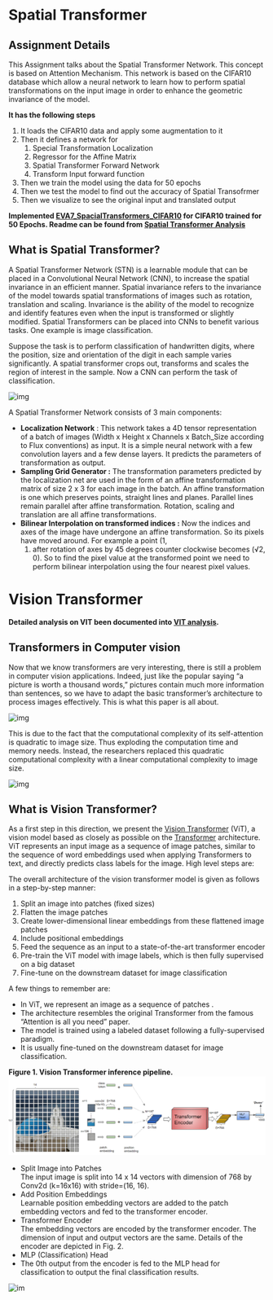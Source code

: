 # Spatial Transformer

## Assignment Details

This Assignment talks about the Spatial Transformer Network. This concept is based on Attention Mechanism. This network is based on the CIFAR10 database which allow a neural network to learn how to perform spatial transformations on the input image in order to enhance the geometric invariance of the model.

**It has the following steps**

1. It loads the CIFAR10 data and apply some augmentation to it
2. Then it defines a network for 
   1. Special Transformation Localization 
   2. Regressor for the Affine Matrix 
   3. Spatial Transformer Forward Network 
   4. Transform Input forward function
3. Then we train the model using the data for 50 epochs
4. Then we test the model to find out the accuracy of Spatial Transofrmer
5. Then we visualize to see the original input and translated output

**Implemented [EVA7_SpacialTransformers_CIFAR10](https://github.com/amitkml/Transformer-DeepLearning/blob/main/Session-12-TheDawnOfTransformers/SpacialTransformers/EVA7_SpacialTransformers_CIFAR10.ipynb) for CIFAR10 trained for 50 Epochs. Readme can be found from [Spatial Transformer Analysis](https://github.com/amitkml/Transformer-DeepLearning/blob/main/Session-12-TheDawnOfTransformers/SpacialTransformers/readme.md)**


## What is Spatial Transformer?

A  Spatial Transformer Network (STN) is a learnable module that can be  placed in a Convolutional Neural Network (CNN), to increase the spatial  invariance in an efficient manner. Spatial invariance refers to the  invariance of the model towards spatial transformations of images such  as rotation, translation and scaling. Invariance is the ability of the  model to recognize and identify features even when the input is  transformed or slightly modified. Spatial Transformers can be placed  into CNNs to benefit various tasks. One example is image classification.  

Suppose the task is to perform classification of handwritten digits,  where the position, size and orientation of the digit in each sample  varies significantly. A spatial transformer crops out, transforms and  scales the region of interest in the sample. Now a CNN can perform the  task of classification.

![img](https://miro.medium.com/max/1400/1*Mq98rPf11Dk7vxL7OuDZ7A.png)

A Spatial Transformer Network consists of 3 main components:

- **Localization Network** : This network takes a 4D tensor representation of a batch of images (Width x Height x Channels x Batch_Size according to Flux conventions) as input. It is a simple neural network with a few convolution layers and a few dense layers. It predicts the parameters of transformation as output.
- **Sampling Grid Generator :** The transformation parameters predicted by the localization net are used in the form of an affine transformation matrix of size 2 x 3 for each image in the batch. An affine transformation is one which preserves points, straight lines and planes. Parallel lines remain parallel after affine  transformation. Rotation, scaling and translation are all affine transformations.
- **Bilinear Interpolation on transformed indices :** Now the indices and axes of the image have undergone an affine transformation. So its pixels have moved around. For example a point (1,
  1) after rotation of axes by 45 degrees counter clockwise becomes (√2, 0). So to find the pixel value at the transformed point we need to perform bilinear interpolation using the four nearest pixel values.



# Vision Transformer

**Detailed analysis on VIT been documented into [VIT analysis](https://github.com/amitkml/Transformer-DeepLearning/blob/main/Session-12-TheDawnOfTransformers/VisionTransformers/readme.md).**

## Transformers in Computer vision

Now that we know transformers are very interesting, there is still a problem in computer vision applications. Indeed, just like the popular saying “a picture is worth a thousand words,” pictures contain much more information than sentences, so we have to adapt the basic transformer’s architecture to process images effectively. This is what this paper is all about.

![img](https://cdn-images-1.medium.com/max/720/1*JS21YKMUuZ6i24Y9ozpNQQ.gif)

This is due to the fact that the computational complexity of its self-attention is quadratic to image size. Thus exploding the computation time and memory needs. Instead, the researchers replaced this quadratic computational complexity with a linear computational complexity to image size.

![img](https://cdn-images-1.medium.com/max/720/1*nzaAUXFzsKIr2t0u3SOPHQ.gif)

## What is Vision Transformer?

As a first step in this direction, we present the [Vision Transformer](https://arxiv.org/abs/2010.11929) (ViT), a vision model based as closely as possible on the [Transformer](https://papers.nips.cc/paper/7181-attention-is-all-you-need.pdf) architecture. ViT represents an input image as a sequence of image patches, similar to the sequence of word embeddings used when applying Transformers to text, and directly predicts class labels for the image. High level steps are:



The overall architecture of the vision transformer model is given as follows in a step-by-step manner:

1. Split an image into patches (fixed sizes)
2. Flatten the image patches
3. Create lower-dimensional linear embeddings from these flattened image patches
4. Include positional embeddings
5. Feed the sequence as an input to a state-of-the-art transformer encoder
6. Pre-train the ViT model with image labels, which is then fully supervised on a big dataset
7. Fine-tune on the downstream dataset for image classification

A few things to remember are:

- In ViT, we represent an image as a sequence of patches .
- The architecture resembles the original Transformer from the famous “Attention is all you need” paper.
- The model is trained using a labeled dataset following a fully-supervised paradigm.
- It is usually fine-tuned on the downstream dataset for image classification.



**Figure 1. Vision Transformer inference pipeline.**  
<img src='https://github.com/hirotomusiker/schwert_colab_data_storage/blob/master/images/vit_demo/vit_input.png?raw=true'>

- Split Image into Patches  
The input image is split into 14 x 14 vectors with dimension of 768 by Conv2d (k=16x16) with stride=(16, 16). 
- Add Position Embeddings  
Learnable position embedding vectors are added to the patch embedding vectors and fed to the transformer encoder. 
- Transformer Encoder  
The embedding vectors are encoded by the transformer encoder. The dimension of input and output vectors are the same. Details of the encoder are depicted in Fig. 2.
- MLP (Classification) Head  
- The 0th output from the encoder is fed to the MLP head for classification to output the final classification results.

![im](https://1.bp.blogspot.com/-_mnVfmzvJWc/X8gMzhZ7SkI/AAAAAAAAG24/8gW2AHEoqUQrBwOqjhYB37A7OOjNyKuNgCLcBGAsYHQ/s1600/image1.gif)
